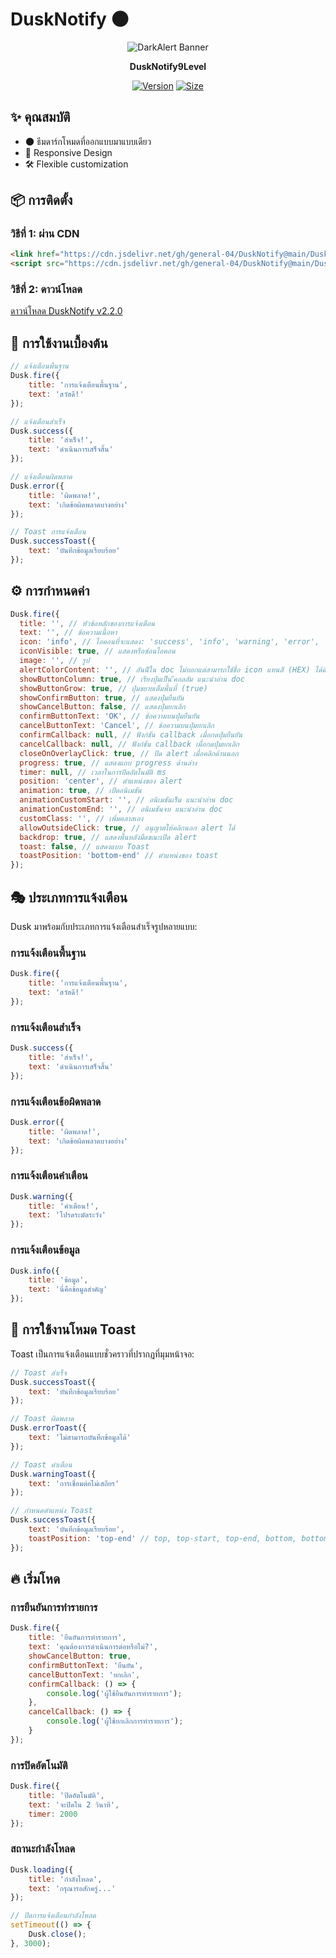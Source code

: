# DuskNotify 🌑

<div align="center">
  
![DarkAlert Banner](https://raw.githubusercontent.com/general-04/DarkAlert/refs/heads/main/LogoDarkAlertv2.jpg)

**DuskNotify9Level**

[![Version](https://img.shields.io/badge/version-2.0.0-8B5CF6.svg)](https://github.com/general-04/DuskNotify)
[![Size](https://img.shields.io/badge/size-40kb-4F46E5.svg)]()

</div>

## ✨ คุณสมบัติ

- 🌑 ธีมดาร์กโหมดที่ออกแบบมาแบบเดียว
- 📱 Responsive Design
- 🛠️ Flexible customization  

## 📦 การติดตั้ง

### วิธีที่ 1: ผ่าน CDN

```html
<link href="https://cdn.jsdelivr.net/gh/general-04/DuskNotify@main/DuskNotify.min.css" rel="stylesheet">
<script src="https://cdn.jsdelivr.net/gh/general-04/DuskNotify@main/DuskNotify.min.js"></script>
```

### วิธีที่ 2: ดาวน์โหลด

[ดาวน์โหลด DuskNotify v2.2.0](https://github.com/general-04/DuskNotify/)

## 🚀 การใช้งานเบื้องต้น

```javascript
// แจ้งเตือนพื้นฐาน
Dusk.fire({
    title: 'การแจ้งเตือนพื้นฐาน',
    text: 'สวัสดี!'
});

// แจ้งเตือนสำเร็จ
Dusk.success({
    title: 'สำเร็จ!',
    text: 'ดำเนินการเสร็จสิ้น'
});

// แจ้งเตือนผิดพลาด
Dusk.error({
    title: 'ผิดพลาด!',
    text: 'เกิดข้อผิดพลาดบางอย่าง'
});

// Toast การแจ้งเตือน
Dusk.successToast({
    text: 'บันทึกข้อมูลเรียบร้อย'
});
```

## ⚙️ การกำหนดค่า

```javascript
Dusk.fire({
  title: '', // หัวข้อหลักของการแจ้งเตือน 
  text: '', // ข้อความเนื้อหา
  icon: 'info', // ไอคอนที่จะแสดง: 'success', 'info', 'warning', 'error', 'loading', 'ask', 'shield', 'clock', 'bell', 'search', 'setting', 'ban'
  iconVisible: true, // แสดงหรือซ่อนไอคอน
  image: '', // รูป
  alertColorContent: '', // อันนีัใน doc ไม่บอกแต่สามารถใช้ชื่อ icon แทนสี (HEX) ได้ด้วย
  showButtonColumn: true, // เรียงปุ่มเป็น ึคอลลัม แนะนำอ่าน doc
  showButtonGrow: true, // ปุ่มขยายเต็มพื้นที่ (true) 
  showConfirmButton: true, // แสดงปุ่มยืนยัน
  showCancelButton: false, // แสดงปุ่มยกเลิก
  confirmButtonText: 'OK', // ข้อความบนปุ่มยืนยัน
  cancelButtonText: 'Cancel', // ข้อความบนปุ่มยกเลิก
  confirmCallback: null, // ฟังก์ชัน callback เมื่อกดปุ่มยืนยัน
  cancelCallback: null, // ฟังก์ชัน callback เมื่อกดปุ่มยกเลิก
  closeOnOverlayClick: true, // ปิด alert เมื่อคลิกด้านนอก
  progress: true, // แสดงแถบ progress ด้านล่าง
  timer: null, // เวลาในการปิดอัตโนมัติ ms
  position: 'center', // ตำแหน่งของ alert
  animation: true, // เปิดอนิเมชัน
  animationCustomStart: '', // อนิเมชันเริีม แนะนำอ่าน doc
  animationCustomEnd: '', // อนิเมชันจบ แนะนำอ่าน doc
  customClass: '', // เพิ่มคลาสเอง
  allowOutsideClick: true, // อนุญาตให้คลิกนอก alert ได้ 
  backdrop: true, // แสดงพื้นหลังมืดขณะเปิด alert
  toast: false, // แสดงแบบ Toast 
  toastPosition: 'bottom-end' // ตำแหน่งของ toast 
});
```

## 🎭 ประเภทการแจ้งเตือน

Dusk มาพร้อมกับประเภทการแจ้งเตือนสำเร็จรูปหลายแบบ:

### การแจ้งเตือนพื้นฐาน

```javascript
Dusk.fire({
    title: 'การแจ้งเตือนพื้นฐาน',
    text: 'สวัสดี!'
});
```

### การแจ้งเตือนสำเร็จ

```javascript
Dusk.success({
    title: 'สำเร็จ!',
    text: 'ดำเนินการเสร็จสิ้น'
});
```

### การแจ้งเตือนข้อผิดพลาด

```javascript
Dusk.error({
    title: 'ผิดพลาด!',
    text: 'เกิดข้อผิดพลาดบางอย่าง'
});
```

### การแจ้งเตือนคำเตือน

```javascript
Dusk.warning({
    title: 'คำเตือน!',
    text: 'โปรดระมัดระวัง'
});
```

### การแจ้งเตือนข้อมูล

```javascript
Dusk.info({
    title: 'ข้อมูล',
    text: 'นี่คือข้อมูลสำคัญ'
});
```

## 🍞 การใช้งานโหมด Toast

Toast เป็นการแจ้งเตือนแบบชั่วคราวที่ปรากฏที่มุมหน้าจอ:

```javascript
// Toast สำเร็จ
Dusk.successToast({
    text: 'บันทึกข้อมูลเรียบร้อย'
});

// Toast ผิดพลาด
Dusk.errorToast({
    text: 'ไม่สามารถบันทึกข้อมูลได้'
});

// Toast คำเตือน
Dusk.warningToast({
    text: 'การเชื่อมต่อไม่เสถียร'
});

// กำหนดตำแหน่ง Toast
Dusk.successToast({
    text: 'บันทึกข้อมูลเรียบร้อย',
    toastPosition: 'top-end' // top, top-start, top-end, bottom, bottom-start, bottom-end
});
```

## 🔥 เริ่มโหด

### การยืนยันการทำรายการ

```javascript
Dusk.fire({
    title: 'ยืนยันการทำรายการ',
    text: 'คุณต้องการดำเนินการต่อหรือไม่?',
    showCancelButton: true,
    confirmButtonText: 'ยืนยัน',
    cancelButtonText: 'ยกเลิก',
    confirmCallback: () => {
        console.log('ผู้ใช้ยืนยันการทำรายการ');
    },
    cancelCallback: () => {
        console.log('ผู้ใช้ยกเลิกการทำรายการ');
    }
});
```

### การปิดอัตโนมัติ

```javascript
Dusk.fire({
    title: 'ปิดอัตโนมัติ',
    text: 'จะปิดใน 2 วินาที',
    timer: 2000
});
```

### สถานะกำลังโหลด

```javascript
Dusk.loading({
    title: 'กำลังโหลด',
    text: 'กรุณารอสักครู่...'
});

// ปิดการแจ้งเตือนกำลังโหลด
setTimeout(() => {
    Dusk.close();
}, 3000);
```
